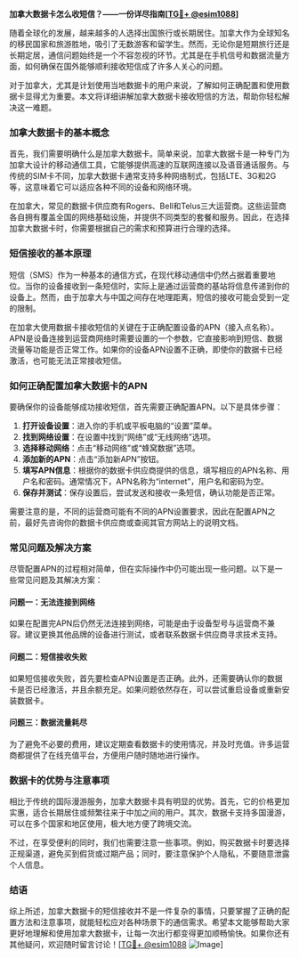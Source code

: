 **加拿大数据卡怎么收短信？——一份详尽指南[[TG💪+ @esim1088](https://t.me/s/esim1088)]**

随着全球化的发展，越来越多的人选择出国旅行或长期居住。加拿大作为全球知名的移民国家和旅游胜地，吸引了无数游客和留学生。然而，无论你是短期旅行还是长期定居，通信问题始终是一个不容忽视的环节。尤其是在手机信号和数据流量方面，如何确保在国外能够顺利接收短信成了许多人关心的问题。

对于加拿大，尤其是计划使用当地数据卡的用户来说，了解如何正确配置和使用数据卡显得尤为重要。本文将详细讲解加拿大数据卡接收短信的方法，帮助你轻松解决这一难题。

### 加拿大数据卡的基本概念

首先，我们需要明确什么是加拿大数据卡。简单来说，加拿大数据卡是一种专门为加拿大设计的移动通信工具，它能够提供高速的互联网连接以及语音通话服务。与传统的SIM卡不同，加拿大数据卡通常支持多种网络制式，包括LTE、3G和2G等，这意味着它可以适应各种不同的设备和网络环境。

在加拿大，常见的数据卡供应商有Rogers、Bell和Telus三大运营商。这些运营商各自拥有覆盖全国的网络基础设施，并提供不同类型的套餐和服务。因此，在选择加拿大数据卡时，你需要根据自己的需求和预算进行合理的选择。

### 短信接收的基本原理

短信（SMS）作为一种基本的通信方式，在现代移动通信中仍然占据着重要地位。当你的设备接收到一条短信时，实际上是通过运营商的基站将信息传递到你的设备上。然而，由于加拿大与中国之间存在地理距离，短信的接收可能会受到一定的限制。

在加拿大使用数据卡接收短信的关键在于正确配置设备的APN（接入点名称）。APN是设备连接到运营商网络时需要设置的一个参数，它直接影响到短信、数据流量等功能是否正常工作。如果你的设备APN设置不正确，即使你的数据卡已经激活，也可能无法正常接收短信。

### 如何正确配置加拿大数据卡的APN

要确保你的设备能够成功接收短信，首先需要正确配置APN。以下是具体步骤：

1. **打开设备设置**：进入你的手机或平板电脑的“设置”菜单。
2. **找到网络设置**：在设置中找到“网络”或“无线网络”选项。
3. **选择移动网络**：点击“移动网络”或“蜂窝数据”选项。
4. **添加新的APN**：点击“添加新APN”按钮。
5. **填写APN信息**：根据你的数据卡供应商提供的信息，填写相应的APN名称、用户名和密码。通常情况下，APN名称为“internet”，用户名和密码为空。
6. **保存并测试**：保存设置后，尝试发送和接收一条短信，确认功能是否正常。

需要注意的是，不同的运营商可能有不同的APN设置要求，因此在配置APN之前，最好先咨询你的数据卡供应商或查阅其官方网站上的说明文档。

### 常见问题及解决方案

尽管配置APN的过程相对简单，但在实际操作中仍可能出现一些问题。以下是一些常见问题及其解决方案：

#### 问题一：无法连接到网络

如果在配置完APN后仍然无法连接到网络，可能是由于设备型号与运营商不兼容。建议更换其他品牌的设备进行测试，或者联系数据卡供应商寻求技术支持。

#### 问题二：短信接收失败

如果短信接收失败，首先要检查APN设置是否正确。此外，还需要确认你的数据卡是否已经激活，并且余额充足。如果问题依然存在，可以尝试重启设备或重新安装数据卡。

#### 问题三：数据流量耗尽

为了避免不必要的费用，建议定期查看数据卡的使用情况，并及时充值。许多运营商都提供了在线充值平台，方便用户随时随地进行操作。

### 数据卡的优势与注意事项

相比于传统的国际漫游服务，加拿大数据卡具有明显的优势。首先，它的价格更加实惠，适合长期居住或频繁往来于中加之间的用户。其次，数据卡支持多国漫游，可以在多个国家和地区使用，极大地方便了跨境交流。

不过，在享受便利的同时，我们也需要注意一些事项。例如，购买数据卡时要选择正规渠道，避免买到假货或过期产品；同时，要注意保护个人隐私，不要随意泄露个人信息。

### 结语

综上所述，加拿大数据卡的短信接收并不是一件复杂的事情，只要掌握了正确的配置方法和注意事项，就能轻松应对各种场景下的通信需求。希望本文能够帮助大家更好地理解和使用加拿大数据卡，让每一次出行都变得更加顺畅愉快。如果你还有其他疑问，欢迎随时留言讨论！[[TG💪+ @esim1088](https://t.me/s/esim1088) ![Image](https://i.postimg.cc/4NQfJmqS/Snipaste-2025-05-13-00-14-12.png)]